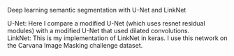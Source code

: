 Deep learning semantic segmentation with U-Net and LinkNet

U-Net: Here I compare a modified U-Net (which uses resnet residual modules) with a modified U-Net that used dilated convolutions.  
LinkNet: This is my implementation of LinkNet in keras. I use this network on the Carvana Image Masking challenge dataset.
